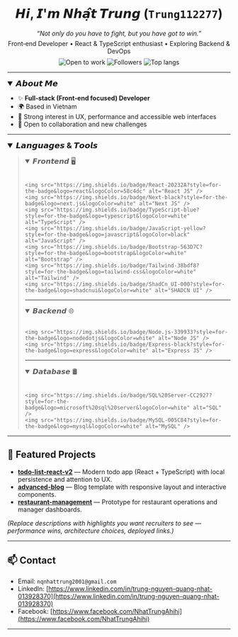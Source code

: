 <h1 align="center">𝙃𝙞, 𝙄'𝙢 𝙉𝙝𝙖̣̂𝙩 𝙏𝙧𝙪𝙣𝙜 (<code>Trung112277</code>)</h1>

<div align="center">
        <p style="margin:6px 0"><em>“Not only do you have to fight, but you have got to win.”</em></p>
        <p style="margin:6px 0">Front‑end Developer • React & TypeScript enthusiast • Exploring Backend & DevOps</p>
        <p style="margin:8px 0">
          <img src="https://img.shields.io/badge/Status-Open%20to%20Work-2ea44f?style=flat-square" alt="Open to work" />
          <img src="https://img.shields.io/github/followers/Trung112277?label=Followers&style=social" alt="Followers" />
          <img src="https://img.shields.io/badge/TopLangs-See%20below-blue?style=flat-square" alt="Top langs" />
        </p>
</div>

---

<details open>
  <summary style="font-size:18px; font-weight:bold;">𝘼𝙗𝙤𝙪𝙩 𝙈𝙚</summary>

* ✨ **Full‑stack (Front‑end focused) Developer**
* 🌍 Based in Vietnam
* 🎯 Strong interest in UX, performance and accessible web interfaces
* 🧩 Open to collaboration and new challenges

</details>

---

<details open>
  <summary style="font-size:18px; font-weight:bold;">𝙇𝙖𝙣𝙜𝙪𝙖𝙜𝙚𝙨 & 𝙏𝙤𝙤𝙡𝙨</summary>
  <blockquote>

  <details open>
    <summary style="font-size:16px;">𝙁𝙧𝙤𝙣𝙩𝙚𝙣𝙙 🖥️</summary>
    &nbsp;

```
<img src="https://img.shields.io/badge/React-20232A?style=for-the-badge&logo=react&logoColor=58c4dc" alt="React JS" />
<img src="https://img.shields.io/badge/Next-black?style=for-the-badge&logo=next.js&logoColor=white" alt="Next JS" />
<img src="https://img.shields.io/badge/TypeScript-blue?style=for-the-badge&logo=typescript&logoColor=white" alt="TypeScript" />
<img src="https://img.shields.io/badge/JavaScript-yellow?style=for-the-badge&logo=javascript&logoColor=black" alt="JavaScript" />
<img src="https://img.shields.io/badge/Bootstrap-563D7C?style=for-the-badge&logo=bootstrap&logoColor=white" alt="Bootstrap" />
<img src="https://img.shields.io/badge/Tailwind-38bdf8?style=for-the-badge&logo=tailwind-css&logoColor=white" alt="Tailwind" />
<img src="https://img.shields.io/badge/ShadCn_UI-000?style=for-the-badge&logo=shadcnui&logoColor=white" alt="SHADCN UI" />
```

  </details>

---

  <details open>
    <summary style="font-size:16px;">𝘽𝙖𝙘𝙠𝙚𝙣𝙙 🌐</summary>
    &nbsp;

```
<img src="https://img.shields.io/badge/Node.js-339933?style=for-the-badge&logo=nodedotjs&logoColor=white" alt="Node JS" />
<img src="https://img.shields.io/badge/Express-black?style=for-the-badge&logo=express&logoColor=white" alt="Express JS" />
```

  </details>

---

  <details open>
    <summary style="font-size:16px;">𝘿𝙖𝙩𝙖𝙗𝙖𝙨𝙚 🛢️</summary>
    &nbsp;

```
<img src="https://img.shields.io/badge/SQL%20Server-CC2927?style=for-the-badge&logo=microsoft%20sql%20server&logoColor=white" alt="SQL" />
<img src="https://img.shields.io/badge/MySQL-005C84?style=for-the-badge&logo=mysql&logoColor=white" alt="MySQL" />
```

  </details>

  </blockquote>
</details>

---

## 🔭 Featured Projects

* **[todo-list-react-v2](https://github.com/Trung112277/todo-list-react-v2)** — Modern todo app (React + TypeScript) with local persistence and attention to UX.
* **[advanced-blog](https://github.com/Trung112277/advanced-blog)** — Blog template with responsive layout and interactive components.
* **[restaurant-management](https://github.com/Trung112277/restaurant-management)** — Prototype for restaurant operations and manager dashboards.

*(Replace descriptions with highlights you want recruiters to see — performance wins, architecture choices, deployed links.)*

---

## 📫 Contact

* Email: `nqnhattrung2001@gmail.com`
* LinkedIn: [https://www.linkedin.com/in/trung-nguyen-quang-nhat-013928370](https://www.linkedin.com/in/trung-nguyen-quang-nhat-013928370)
* Facebook: [https://www.facebook.com/NhatTrungAhihi](https://www.facebook.com/NhatTrungAhihi)

---
